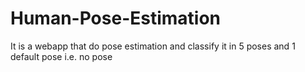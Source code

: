 # Human-Pose-Estimation
It is a webapp that do pose estimation and classify it in 5 poses and 1 default pose i.e. no pose
